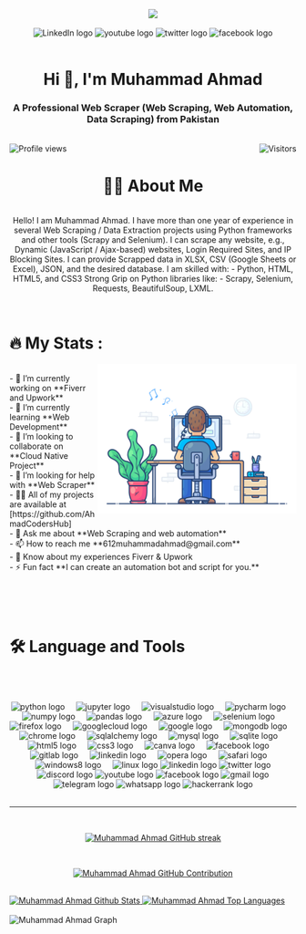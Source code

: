 <!DOCTYPE html>
<html lang="en">
<head>
    <meta charset="UTF-8">
    <meta http-equiv="X-UA-Compatible" content="IE=edge">
    <meta name="viewport" content="width=device-width, initial-scale=1.0">
<!--     <title>Muhammad Ahmad's Profile</title> -->
    <!-- Add any additional meta tags, stylesheets, or scripts here -->
</head>
<body>


<p align="center">
  <a href="https://github.com/AhmadCodersHub"><img src="https://readme-typing-svg.herokuapp.com/?font=Fira+Code&weight=600&size=20&lines=Python%20Programmer;Python%20Tools%20Developer;Web%20Automation%20Expert;2.0%20years%20of%20coding%20experience;Always%20learning%20new%20things&center=true&width=380&height=45"></a>
</p>

<div align="center">
    <img src="https://img.shields.io/static/v1?message=LinkedIn&logo=linkedin&label=&color=0077B5&logoColor=white&labelColor=&style=for-the-badge" height="25" alt="LinkedIn logo" />
    <img src="https://img.shields.io/static/v1?message=Youtube&logo=youtube&label=&color=FF0000&logoColor=white&labelColor=&style=for-the-badge" height="25" alt="youtube logo"  />
    <img src="https://img.shields.io/static/v1?message=Twitter&logo=twitter&label=&color=1DA1F2&logoColor=white&labelColor=&style=for-the-badge" height="25" alt="twitter logo"  />
    <img src="https://img.shields.io/static/v1?message=Facebook&logo=facebook&label=&color=1877F2&logoColor=white&labelColor=&style=for-the-badge" height="25" alt="facebook logo"  />
    <!-- Add similar shields for other social media platforms -->
</div>

<br>

<h1 align="center">Hi 👋, I'm Muhammad Ahmad</h1>
<h3 align="center">A Professional Web Scraper (Web Scraping, Web Automation, Data Scraping) from Pakistan</h3>

<br>

<a href="https://github.com/AhmadCodersHub">
    <img align="left" src="https://komarev.com/ghpvc/?username=AhmadCodersHub&label=Profile%20views&color=0e75b6&style=flat" alt="Profile views" />
</a>

<a href="https://github.com/AhmadCodersHub">
    <img align="right" src="https://komarev.com/ghpvc/?username=AhmadCodersHub&label=Visitors&color=0e75b6&style=flat" alt="Visitors" />
</a>

<br>

<h1 align="center">👩‍💻 About Me</h1>

<p align="center">
    <br>Hello! I am Muhammad Ahmad. I have more than one year of experience in several Web Scraping / Data Extraction projects using Python frameworks and other tools (Scrapy and Selenium). I can scrape any website, e.g., Dynamic (JavaScript / Ajax-based) websites, Login Required Sites, and IP Blocking Sites. I can provide Scrapped data in XLSX, CSV (Google Sheets or Excel), JSON, and the desired database. I am skilled with: - Python, HTML, HTML5, and CSS3 Strong Grip on Python libraries like: - Scrapy, Selenium, Requests, BeautifulSoup, LXML.
</p>

<br>

<h1 align="left">🔥 My Stats :</h1>

<p align="left">
    <img align="right" width="350" src="https://raw.githubusercontent.com/jsuarezruiz/jsuarezruiz/master/images/coding.gif" alt="Coding gif" />
    <br>
        - 🔭 I’m currently working on **Fiverr and Upwork**<br>
    - 🌱 I’m currently learning **Web Development**<br>
    - 👯 I’m looking to collaborate on **Cloud Native Project**<br>
    - 🤝 I’m looking for help with **Web Scraper**<br>
    - 👨‍💻 All of my projects are available at [https://github.com/AhmadCodersHub]<br>
    - 💬 Ask me about **Web Scraping and web automation**<br>
    - 📫 How to reach me **612muhammadahmad@gmail.com**<br>
    - 📄 Know about my experiences Fiverr & Upwork<br>
    - ⚡ Fun fact **I can create an automation bot and script for you.**<br>
</p>

<br>
<br></br>
<h1 align="left">🛠 Language and Tools</h1>
<br></br>
<div align="center"
    <br></br>
    <img src="https://cdn.jsdelivr.net/gh/devicons/devicon/icons/python/python-original.svg" height="40" alt="python logo"  />
    <img width="12" />
    <img src="https://cdn.jsdelivr.net/gh/devicons/devicon/icons/jupyter/jupyter-original.svg" height="40" alt="jupyter logo"  />
    <img width="12" />
    <img src="https://cdn.jsdelivr.net/gh/devicons/devicon/icons/visualstudio/visualstudio-plain.svg" height="40" alt="visualstudio logo"  />
    <img width="12" />
    <img src="https://cdn.jsdelivr.net/gh/devicons/devicon/icons/pycharm/pycharm-original.svg" height="40" alt="pycharm logo"  />
    <img width="12" />
    <img src="https://cdn.jsdelivr.net/gh/devicons/devicon/icons/numpy/numpy-original.svg" height="40" alt="numpy logo"  />
    <img width="12" />
    <img src="https://cdn.jsdelivr.net/gh/devicons/devicon/icons/pandas/pandas-original.svg" height="40" alt="pandas logo"  />
    <img width="12" />
<!--     <img src="https://cdn.jsdelivr.net/gh/devicons/devicon/icons/amazonwebservices/amazonwebservices-original.svg" height="40" alt="amazonwebservices logo"  />
    <img width="12" /> -->
    <img src="https://cdn.jsdelivr.net/gh/devicons/devicon/icons/azure/azure-original.svg" height="40" alt="azure logo"  />
    <img width="12" />
    <img src="https://cdn.jsdelivr.net/gh/devicons/devicon/icons/selenium/selenium-original.svg" height="40" alt="selenium logo"  />
    <img width="12" />
    <img src="https://cdn.jsdelivr.net/gh/devicons/devicon/icons/firefox/firefox-original.svg" height="40" alt="firefox logo"  />
    <img width="12" />
    <img src="https://cdn.jsdelivr.net/gh/devicons/devicon/icons/googlecloud/googlecloud-original.svg" height="40" alt="googlecloud logo"  />
    <img width="12" />
    <img src="https://cdn.jsdelivr.net/gh/devicons/devicon/icons/google/google-original.svg" height="40" alt="google logo"  />
    <img width="12" />
    <img src="https://cdn.jsdelivr.net/gh/devicons/devicon/icons/mongodb/mongodb-original.svg" height="40" alt="mongodb logo"  />
    <img width="12" />
    <img src="https://cdn.jsdelivr.net/gh/devicons/devicon/icons/chrome/chrome-original.svg" height="40" alt="chrome logo"  />
    <img width="12" />
    <img src="https://cdn.jsdelivr.net/gh/devicons/devicon/icons/sqlalchemy/sqlalchemy-original.svg" height="40" alt="sqlalchemy logo"  />
    <img width="12" />
    <img src="https://cdn.jsdelivr.net/gh/devicons/devicon/icons/mysql/mysql-original.svg" height="40" alt="mysql logo"  />
    <img width="12" />
    <img src="https://cdn.jsdelivr.net/gh/devicons/devicon/icons/sqlite/sqlite-original.svg" height="40" alt="sqlite logo"  />
    <img width="12" />
    <img src="https://cdn.jsdelivr.net/gh/devicons/devicon/icons/html5/html5-original.svg" height="40" alt="html5 logo"  />
    <img width="12" />
    <img src="https://cdn.jsdelivr.net/gh/devicons/devicon/icons/css3/css3-original.svg" height="40" alt="css3 logo"  />
    <img width="12" />
    <img src="https://cdn.jsdelivr.net/gh/devicons/devicon/icons/canva/canva-original.svg" height="40" alt="canva logo"  />
    <img width="12" />
    <img src="https://cdn.jsdelivr.net/gh/devicons/devicon/icons/facebook/facebook-original.svg" height="40" alt="facebook logo"  />
    <img width="12" />
    <img src="https://cdn.jsdelivr.net/gh/devicons/devicon/icons/gitlab/gitlab-original.svg" height="40" alt="gitlab logo"  />
    <img width="12" />
    <img src="https://cdn.jsdelivr.net/gh/devicons/devicon/icons/linkedin/linkedin-original.svg" height="40" alt="linkedin logo"  />
    <img width="12" />
    <img src="https://cdn.jsdelivr.net/gh/devicons/devicon/icons/opera/opera-original.svg" height="40" alt="opera logo"  />
    <img width="12" />
    <img src="https://cdn.jsdelivr.net/gh/devicons/devicon/icons/safari/safari-original.svg" height="40" alt="safari logo"  />
    <img width="12" />
    <img src="https://cdn.jsdelivr.net/gh/devicons/devicon/icons/windows8/windows8-original.svg" height="40" alt="windows8 logo"  />
    <img width="12" />
    <img src="https://cdn.jsdelivr.net/gh/devicons/devicon/icons/linux/linux-original.svg" height="40" alt="linux logo"  />
    <img src="https://raw.githubusercontent.com/maurodesouza/profile-readme-generator/master/src/assets/icons/social/linkedin/default.svg" width="52" height="40"     
    alt="linkedin logo"  />
    <img src="https://raw.githubusercontent.com/maurodesouza/profile-readme-generator/master/src/assets/icons/social/twitter/default.svg" width="52" height="40" 
     alt="twitter logo"  />
    <img src="https://raw.githubusercontent.com/maurodesouza/profile-readme-generator/master/src/assets/icons/social/discord/default.svg" width="52" height="40" 
     alt="discord logo"  />
    <img src="https://raw.githubusercontent.com/maurodesouza/profile-readme-generator/master/src/assets/icons/social/youtube/default.svg" width="52" height="40" 
     alt="youtube logo"  />
    <img src="https://raw.githubusercontent.com/maurodesouza/profile-readme-generator/master/src/assets/icons/social/facebook/default.svg" width="52" height="40" 
   alt="facebook logo"  />
    <img src="https://raw.githubusercontent.com/maurodesouza/profile-readme-generator/master/src/assets/icons/social/gmail/default.svg" width="52" height="40" 
   alt="gmail logo"  />
    <img src="https://raw.githubusercontent.com/maurodesouza/profile-readme-generator/master/src/assets/icons/social/telegram/default.svg" width="52" height="40" 
   alt="telegram logo"  />
    <img src="https://raw.githubusercontent.com/maurodesouza/profile-readme-generator/master/src/assets/icons/social/whatsapp/default.svg" width="52" height="40" 
   alt="whatsapp logo"  />
    <img src="https://raw.githubusercontent.com/maurodesouza/profile-readme-generator/master/src/assets/icons/social/hackerrank/default.svg" width="52" height="40" 
   alt="hackerrank logo"  />
</div>

<br>
<hr/>
<br/>

<p align="center">
    <a href="https://github.com/AhmadCodersHub">
        <img src="https://github-readme-streak-stats.herokuapp.com/?user=AhmadCodersHub&theme=radical&border=7F3FBF&background=0D1117" alt="Muhammad Ahmad GitHub streak"/>
    </a>
</p>
<br>
<p align="center">
    <a href="https://github.com/AhmadCodersHub">
        <img src="https://github-profile-summary-cards.vercel.app/api/cards/profile-details?username=AhmadCodersHub&theme=radical" alt="Muhammad Ahmad GitHub Contribution"/>
    </a>
</p>
<br>
<a href="https://github.com/AhmadCodersHub">
    <img alt="Muhammad Ahmad Github Stats" src="https://denvercoder1-github-readme-stats.vercel.app/api?username=AhmadCodersHub&show_icons=true&count_private=true&theme=react&border_color=7F3FBF&bg_color=0D1117&title_color=F85D7F&icon_color=F8D866" height="192px" width="49.5%"/>
</a>

<a href="https://github.com/AhmadCodersHub">
    <img alt="Muhammad Ahmad Top Languages" src="https://denvercoder1-github-readme-stats.vercel.app/api/top-langs/?username=AhmadCodersHub&langs_count=8&layout=compact&theme=react&border_color=7F3FBF&bg_color=0D1117&title_color=F85D7F&icon_color=F8D866" height="192px" width="49.5%"/>
</a>
<br>
<br/>

<img src="https://github-readme-activity-graph.vercel.app/graph?username=AhmadCodersHub&theme=react" alt="Muhammad Ahmad Graph">

</body>


